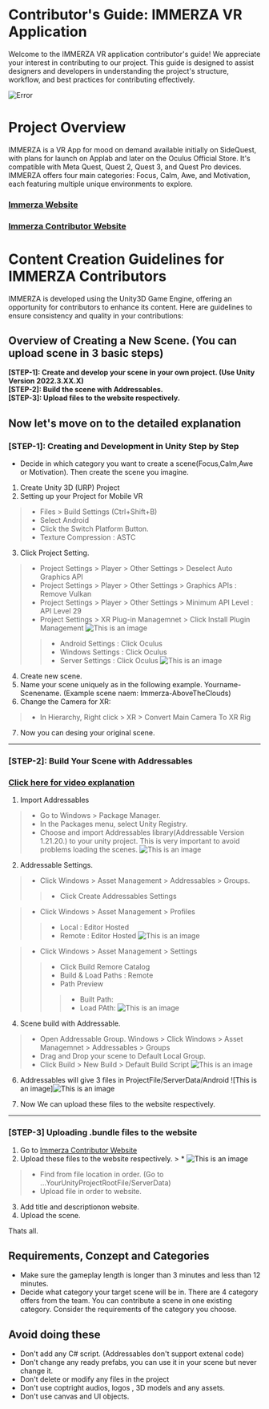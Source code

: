 # Contributor's Guide: IMMERZA VR Application
Welcome to the IMMERZA VR application contributor's guide! We appreciate your interest in contributing to our project. This guide is designed to assist designers and developers in understanding the project's structure, workflow, and best practices for contributing effectively.

![Error](https://raw.githubusercontent.com/kahveciozan/ImmerzaContributorDoc/main/ImmerzaLogo.png)
# Project Overview
IMMERZA is a VR App for mood on demand available initially on SideQuest, with plans for launch on Applab and later on the Oculus Official Store. It's compatible with Meta Quest, Quest 2, Quest 3, and Quest Pro devices. IMMERZA offers four main categories: Focus, Calm, Awe, and Motivation, each featuring multiple unique environments to explore.

### [Immerza Website](https://www.immerza.com/)
### [Immerza Contributor Website](https://contributor.immerza.com/)

# Content Creation Guidelines for IMMERZA Contributors
IMMERZA is developed using the Unity3D Game Engine, offering an opportunity for contributors to enhance its content. Here are guidelines to ensure consistency and quality in your contributions:

## Overview of Creating a New Scene. (You can upload scene in 3 basic steps)
**[STEP-1]: Create and develop your scene in your own project. (Use Unity Version 2022.3.XX.X)**  <br/>
**[STEP-2]: Build the scene with Addressables.**  <br/>
**[STEP-3]: Upload files to the website respectively.**  <br/>

Now let's move on to the detailed explanation
---
### [STEP-1]: Creating and Development in Unity Step by Step

* Decide in which category you want to create a scene(Focus,Calm,Awe or Motivation). Then create the scene you imagine.

1. Create Unity 3D (URP) Project
2. Setting up your Project for Mobile VR
> * Files > Build Settings (Ctrl+Shift+B)
> * Select Android
> * Click the Switch Platform Button.
> * Texture Compression : ASTC

3. Click Project Setting.
> * Project Settings > Player > Other Settings > Deselect Auto Graphics API
> * Project Settings > Player > Other Settings > Graphics APIs : Remove Vulkan
> * Project Settings > Player > Other Settings > Minimum API Level : API Level 29
> * Project Settings > XR Plug-in Managemnet > Click Install Plugin Management ![This is an image](https://github.com/kahveciozan/ImmerzaContributorDoc/blob/main/Img/XRPlug%C4%B0nManagagement.png)
 >> * Android Settings : Click Oculus
 >> * Windows Settings : Click Oculus
 >> * Server Settings : Click Oculus
 ![This is an image](https://github.com/kahveciozan/ImmerzaContributorDoc/blob/main/Img/XRDetailsForOculus.png)
 
4. Create new scene. 
5. Name your scene uniquely as in the following example. Yourname-Scenename. (Example scene naem: Immerza-AboveTheClouds)
6. Change the Camera for XR:
> * In Hierarchy, Right click > XR > Convert Main Camera To XR Rig
7. Now you can desing your original scene.
---
### [STEP-2]: Build Your Scene with Addressables

### [Click here for video explanation](https://drive.google.com/file/d/19uNoAKjbgJdicGTybX_TLvXmk1a8WFW0/view?usp=share_link)

1. Import Addressables
> * Go to Windows > Package Manager. 
> * In the Packages menu, select Unity Registry.
> * Choose and import Addressables library(Addressable Version 1.21.20.) to your unity project. This is very important to avoid problems loading the scenes. ![This is an image](https://github.com/kahveciozan/ImmerzaContributorDoc/blob/main/Img2/AddressablesInstall.png)

2. Addressable Settings.
> * Click Windows > Asset Management > Addressables > Groups. 
 >> * Click Create Addressables Settings
 
> * Click Windows > Asset Management > Profiles
 >> * Local : Editor Hosted
 >> * Remote : Editor Hosted ![This is an image](https://github.com/kahveciozan/ImmerzaContributorDoc/blob/main/Img2/AddressableProfiles.png)
 
> * Click Windows > Asset Management > Settings
 >> * Click Build Remore Catalog
 >> * Build & Load Paths : Remote
 >> * Path Preview
 >>> * Built Path:
 >>> * Load PAth: ![This is an image](https://github.com/kahveciozan/ImmerzaContributorDoc/blob/main/Img2/AddressableSettings.png)

4. Scene build with Addressable.
 > * Open Addressable Group. Windows > Click Windows > Asset Managemnet > Addressables > Groups
 > * Drag and Drop your scene to Default Local Group.
 > * Click Build > New Build > Default Build Script 
 ![This is an image](https://github.com/kahveciozan/ImmerzaContributorDoc/blob/main/Img2/SceneBuild.gif)
 
6. Addressables will give 3 files in ProjectFile/ServerData/Android ![This is an image]![This is an image](https://github.com/kahveciozan/ImmerzaContributorDoc/blob/main/Img2/ServerFiles.gif)

7. Now We can upload these files to the website respectively.

---
### [STEP-3] Uploading .bundle files to the website
1. Go to [Immerza Contributor Website](https://contributor.immerza.com/)
2. Upload these files to the website respectively. >  * ![This is an image](https://github.com/kahveciozan/ImmerzaContributorDoc/blob/main/Img/BuiltFiles.png)
> * Find from file location in order. (Go to ...YourUnityProjectRootFile/ServerData)
> * Upload file in order to website.
3. Add title and descriptionon website.
4. Upload the scene.

Thats all.

## Requirements, Conzept and Categories
- Make sure the gameplay length is longer than 3 minutes and less than 12 minutes.
-  Decide what category your target scene will be in. There are 4 category offers from the team. You can contribute a scene in one existing category. Consider the requirements of the category you choose.


## Avoid doing these
- Don't add any C# script. (Addressables don't support extenal code)
- Don't change any ready prefabs, you can use it in your scene but never change it.
- Don't delete or modify any files in the project
- Don't use coptright audios, logos , 3D models and any assets.
- Don't use canvas and UI objects.


